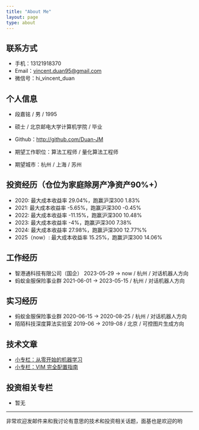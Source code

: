 ```yaml
---
title: "About Me"
layout: page
type: about
---
```


## 联系方式

- 手机：13121918370
- Email：vincent.duan95@gmail.com
- 微信号：hi_vincent_duan


## 个人信息

 - 段嘉铭 / 男 / 1995
 - 硕士 / 北京邮电大学计算机学院 / 毕业
 - Github：http://github.com/Duan-JM

 - 期望工作职位：算法工程师 / 量化算法工程师
 - 期望城市：杭州 / 上海 / 苏州

## 投资经历（仓位为家庭除房产净资产90%+）
 - 2020: 最大成本收益率 29.04%，跑赢沪深300 1.83%
 - 2021: 最大成本收益率 -5.65%，跑赢沪深300 -0.45%
 - 2022: 最大成本收益率 -11.15%，跑赢沪深300 10.48%
 - 2023: 最大成本收益率 -4%，跑赢沪深300 7.38%
 - 2024: 最大成本收益率 27.98%，跑赢沪深300 12.77%%
 - 2025（now）: 最大成本收益率 15.25%，跑赢沪深300 14.06%

## 工作经历
- 智港通科技有限公司（国企） 2023-05-29 → now / 杭州 / 对话机器人方向
- 蚂蚁金服保险事业群 2021-06-01 → 2023-05-15 / 杭州 / 对话机器人方向

## 实习经历
- 蚂蚁金服保险事业群 2020-06-15 → 2020-08-25 / 杭州 / 对话机器人方向
- 陌陌科技深度算法实验室 2019-06 → 2019-08 / 北京 / 可控图片生成方向

## 技术文章
- [小专栏：从零开始的机器学习](https://xiaozhuanlan.com/DeamoV_BasicML)
- [小专栏：VIM 完全配置指南](https://xiaozhuanlan.com/DeamoV_VimConfigure)

## 投资相关专栏
- 暂无

---
非常欢迎发邮件来和我讨论有意思的技术和投资相关话题，面基也是欢迎的哟

